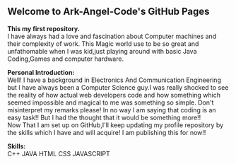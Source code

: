 ## Welcome to Ark-Angel-Code's GitHub Pages

<strong>This my first repository.</strong><br>I have always had a love and fascination about Computer machines and their complexity of work.
This Magic world use to be so great and unfathomable when I was kid,just playing around with basic Java Coding,Games and computer hardware.


<strong>Personal Introduction:</strong><br>
Well! I have a background in Electronics And Communication Engineering but I have always been a Computer Science guy.I was really shocked to see the reality of how actual web developers code and how something which seemed impossible and magical to me was something so simple.
Don't misinterpret my remarks please! In no way I am saying that coding is an easy task!! But I had the thought that it would be something more!!<br>
Now That I am set up on GitHub,I'll keep updating my profile repository by the skills which I have and will acquire!
I am publishing this for now!!


<strong>Skills:</strong><br>
C++
JAVA
HTML
CSS
JAVASCRIPT

